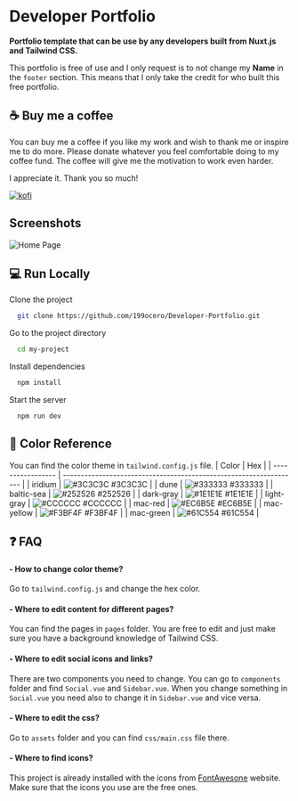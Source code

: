 # Developer Portfolio

**Portfolio template that can be use by any developers built from Nuxt.js and Tailwind CSS.**

This portfolio is free of use and I only request is to not change my **Name** in the `footer` section. This means that I only take the credit for who built this free portfolio.

## ☕ Buy me a coffee

You can buy me a coffee if you like my work and wish to thank me or inspire me to do more.
Please donate whatever you feel comfortable doing to my coffee fund.
The coffee will give me the motivation to work even harder.

I appreciate it. Thank you so much!

[![kofi](https://storage.ko-fi.com/cdn/kofi2.png?v=3)](https://ko-fi.com/jaocero)

## Screenshots

![Home Page](/repository/assets/screenshots/Home-Developer-Portfolio.png?raw=true 'Home Page')

## 💻 Run Locally

Clone the project

```bash
  git clone https://github.com/199ocero/Developer-Portfolio.git
```

Go to the project directory

```bash
  cd my-project
```

Install dependencies

```bash
  npm install
```

Start the server

```bash
  npm run dev
```

## 🎨 Color Reference

You can find the color theme in `tailwind.config.js` file.
| Color | Hex |
| ----------------- | ------------------------------------------------------------------ |
| iridium | ![#3C3C3C](https://placehold.co/15x15/3C3C3C/3C3C3C.png) #3C3C3C |
| dune | ![#333333](https://placehold.co/15x15/333333/333333.png) #333333 |
| baltic-sea | ![#252526](https://placehold.co/15x15/252526/252526.png) #252526 |
| dark-gray | ![#1E1E1E](https://placehold.co/15x15/1E1E1E/1E1E1E.png) #1E1E1E |
| light-gray | ![#CCCCCC](https://placehold.co/15x15/CCCCCC/CCCCCC.png) #CCCCCC |
| mac-red | ![#EC6B5E](https://placehold.co/15x15/EC6B5E/EC6B5E.png) #EC6B5E |
| mac-yellow | ![#F3BF4F](https://placehold.co/15x15/F3BF4F/F3BF4F.png) #F3BF4F |
| mac-green | ![#61C554](https://placehold.co/15x15/61C554/61C554.png) #61C554 |

## ❓ FAQ

#### - How to change color theme?

Go to `tailwind.config.js` and change the hex color.

#### - Where to edit content for different pages?

You can find the pages in `pages` folder. You are free to edit and just make sure you have a background knowledge of Tailwind CSS.

#### - Where to edit social icons and links?

There are two components you need to change. You can go to `components` folder and find `Social.vue` and `Sidebar.vue`. When you change something in `Social.vue` you need also to change it in `Sidebar.vue` and vice versa.

#### - Where to edit the css?

Go to `assets` folder and you can find `css/main.css` file there.

#### - Where to find icons?

This project is already installed with the icons from [FontAwesone](https://fontawesome.com/search) website. Make sure that the icons you use are the free ones.

